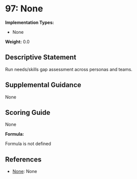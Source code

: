 # 97: None

**Implementation Types:**

- None

**Weight:** 0.0

## Descriptive Statement

Run needs/skills gap assessment across personas and teams.

## Supplemental Guidance

None

## Scoring Guide

None

**Formula:**

Formula is not defined

## References

- [None](None): None

